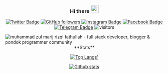 <div align="center">

### Hi there <img height="25" width="25"  src="https://camo.githubusercontent.com/35d3d11359a49bf12aebb834cc13fd81b95eff4e/68747470733a2f2f6d656469612e67697068792e636f6d2f6d656469612f6876524a434c467a6361737252346961377a2f67697068792e676966">


[![Twitter Badge](http://img.shields.io/badge/-zul__marij-1ca0f1?style=social&labelColor=&logo=twitter&logoColor=blue&link=https://twitter.com/zul_marij)](https://twitter.com/zul_marij)
[![GitHub followers](https://img.shields.io/github/followers/zulmarij?label=Follow&style=social)](https://github.com/zulmarij/?tab=follow)
[![Instagram Badge](https://img.shields.io/badge/-zulmarij-blue?style=social&logo=Instagram&link=https://www.instagram.com/zulmarij/)](https://www.instagram.com/zulmarij/) 
[![Facebook Badge](https://img.shields.io/badge/-zulmarij-blue?style=social&logo=facebook&link=https://www.facebook.com/zulmarij/)](https://www.facebook.com/zulmarij/) 
[![Telegram Badge](https://img.shields.io/badge/-zulmarij-blue?style=social&logo=telegram&link=https://www.t.me/zulmarij/)](https://www.t.me/zulmarij/) 
![visitors](https://visitor-badge.glitch.me/badge?page_id=zulmarij.zulmarij)

 </div>
 
<img src="https://raw.githubusercontent.com/zulmarij/zulmarij/master/background.png" alt="muhammad zul marij rizqi fathullah - full stack developer, blogger & pondok programmer community">


<br>

<div align="center">
**Stats**
 
[![Top Langs'](https://github-readme-stats.vercel.app/api/top-langs/?username=zulmarij&theme=dark)](https://github.com/zulmarij?tab=follow)
 
[![Github stats](https://github-readme-stats.vercel.app/api?username=zulmarij&theme=dark&count_private=true&show_icons=true&line_height=20px)](https://github.com/zulmarij?tab=follow)

</div>
